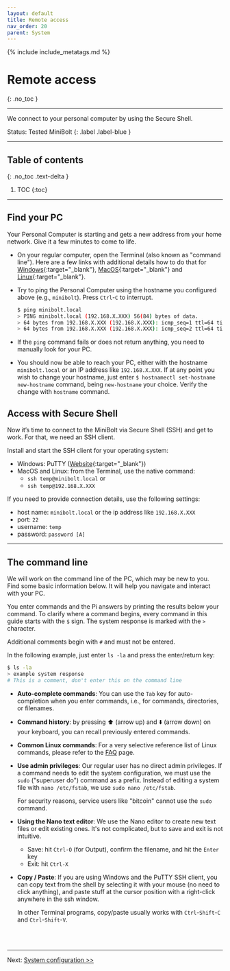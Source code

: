```yaml
---
layout: default
title: Remote access
nav_order: 20
parent: System
---
```

<!-- markdownlint-disable MD014 MD022 MD025 MD033 MD040 -->
{% include include_metatags.md %}

# Remote access

{: .no_toc }

---

We connect to your personal computer by using the Secure Shell.

Status: Tested MiniBolt
{: .label .label-blue }

---

## Table of contents
{: .no_toc .text-delta }

1. TOC
{:toc}

---

## Find your PC

Your Personal Computer is starting and gets a new address from your home network.
Give it a few minutes to come to life.

* On your regular computer, open the Terminal (also known as "command line").
  Here are a few links with additional details how to do that for [Windows](https://www.computerhope.com/issues/chusedos.htm){:target="_blank"}, [MacOS](https://macpaw.com/how-to/use-terminal-on-mac){:target="_blank"} and [Linux](https://www.howtogeek.com/140679/beginner-geek-how-to-start-using-the-linux-terminal/){:target="_blank"}.

* Try to ping the Personal Computer using the hostname you configured above (e.g., `minibolt`).
  Press `Ctrl`-`C` to interrupt.

  ```sh
  $ ping minibolt.local
  > PING minibolt.local (192.168.X.XXX) 56(84) bytes of data.
  > 64 bytes from 192.168.X.XXX (192.168.X.XXX): icmp_seq=1 ttl=64 time=88.1 ms
  > 64 bytes from 192.168.X.XXX (192.168.X.XXX): icmp_seq=2 ttl=64 time=61.5 ms
  ```

* If the `ping` command fails or does not return anything, you need to manually look for your PC.

* You should now be able to reach your PC, either with the hostname `minibolt.local` or an IP address like `192.168.X.XXX`. If at any point you wish to change your hostname, just enter `$ hostnamectl set-hostname new-hostname` command, being `new-hostname` your choice. Verify the change with `hostname` command. 

## Access with Secure Shell

Now it’s time to connect to the MiniBolt via Secure Shell (SSH) and get to work.
For that, we need an SSH client.

Install and start the SSH client for your operating system:

* Windows: PuTTY ([Website](https://www.putty.org){:target="_blank"})
* MacOS and Linux: from the Terminal, use the native command:
  * `ssh temp@minibolt.local` or
  * `ssh temp@192.168.X.XXX`

If you need to provide connection details, use the following settings:

* host name: `minibolt.local` or the ip address like `192.168.X.XXX`
* port: `22`
* username: `temp`
* password:  `password [A]`

---

## The command line

We will work on the command line of the PC, which may be new to you.
Find some basic information below.
It will help you navigate and interact with your PC.

You enter commands and the Pi answers by printing the results below your command.
To clarify where a command begins, every command in this guide starts with the `$` sign. The system response is marked with the `>` character.

Additional comments begin with `#` and must not be entered.

In the following example, just enter `ls -la` and press the enter/return key:

```sh
$ ls -la
> example system response
# This is a comment, don't enter this on the command line
```

* **Auto-complete commands**:
  You can use the `Tab` key for auto-completion when you enter commands, i.e., for commands, directories, or filenames.

* **Command history**:
  by pressing ⬆️ (arrow up) and ⬇️ (arrow down) on your keyboard, you can recall previously entered commands.

* **Common Linux commands**:
  For a very selective reference list of Linux commands, please refer to the [FAQ](../faq.md) page.

* **Use admin privileges**:
  Our regular user has no direct admin privileges.
  If a command needs to edit the system configuration, we must use the `sudo` ("superuser do") command as a prefix.
  Instead of editing a system file with `nano /etc/fstab`, we use `sudo nano /etc/fstab`.

  For security reasons, service users like "bitcoin" cannot use the `sudo` command.

* **Using the Nano text editor**:
  We use the Nano editor to create new text files or edit existing ones.
  It's not complicated, but to save and exit is not intuitive.

  * Save: hit `Ctrl-O` (for Output), confirm the filename, and hit the `Enter` key
  * Exit: hit `Ctrl-X`

* **Copy / Paste**:
  If you are using Windows and the PuTTY SSH client, you can copy text from the shell by selecting it with your mouse (no need to click anything), and paste stuff at the cursor position with a right-click anywhere in the ssh window.

  In other Terminal programs, copy/paste usually works with `Ctrl`-`Shift`-`C` and `Ctrl`-`Shift`-`V`.

<br /><br />

---

Next: [System configuration >>](configuration.md)
